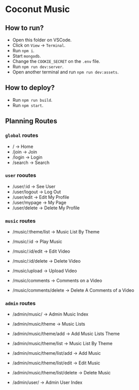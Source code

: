# Coconut Music


## How to run?

- Open this folder on VSCode.
- Click on `View` -> `Terminal`.
- Run `npm i`.
- Start `mongodb`.
- Change the `COOKIE_SECRET` on the `.env` file.
- Run `npm run dev:server`.
- Open another terminal and run `npm run dev:assets`.


## How to deploy?

- Run `npm run build`.
- Run `npm start`.


## Planning Routes

### `global` routes
- / -> Home
- /join -> Join
- /login -> Login
- /search -> Search

### `user` rooutes
- /user/:id -> See User
- /user/logout -> Log Out
- /user/edit -> Edit My Profile
- /user/mypage -> My Page
- /user/delete -> Delete My Profile

### `music` routes
- /music/:theme/list -> Music List By Theme
- /music/:id -> Play Music
- /music/:id/edit -> Edit Video
- /music/:id/delete -> Delete Video
- /music/upload -> Upload Video

- /music/comments -> Comments on a Video
- /music/comments/delete -> Delete A Comments of a Video

### `admin` routes
- /admin/music/ -> Admin Music Index
- /admin/music/theme -> Music Lists
- /admin/music/theme/add -> Add Music Lists Theme
- /admin/music/theme/list -> Music List By Theme
- /admin/music/theme/list/add -> Add Music
- /admin/music/theme/list/edit -> Edit Music
- /admin/music/theme/list/delete -> Delete Music

- /admin/user/ -> Admin User Index



